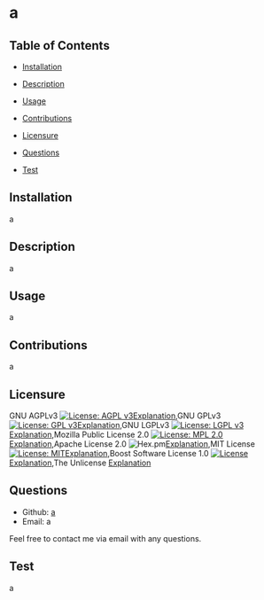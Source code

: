 
# a

## Table of Contents 

* [Installation](#Installation)

* [Description](#Description)

* [Usage](#Usage)

* [Contributions](#Contributions)

* [Licensure](#Licensure)

* [Questions](#Questions)

* [Test](#Test)


## Installation 

a
    
## Description 

a
    
## Usage

a

## Contributions

a

## Licensure 

GNU AGPLv3 [![License: AGPL v3](https://img.shields.io/badge/License-AGPL%20v3-blue.svg)](http://www.gnu.org/licenses/agpl-3.0)[Explanation](https://choosealicense.com/licenses/agpl-3.0/),GNU GPLv3 [![License: GPL v3](https://img.shields.io/badge/License-GPL%20v3-blue.svg)](http://www.gnu.org/licenses/gpl-3.0)[Explanation](https://choosealicense.com/licenses/gpl-3.0/),GNU LGPLv3 [![License: LGPL v3](https://img.shields.io/badge/License-LGPL%20v3-blue.svg)](http://www.gnu.org/licenses/lgpl-3.0)[Explanation](https://choosealicense.com/licenses/lgpl-3.0/),Mozilla Public License 2.0 [![License: MPL 2.0](https://img.shields.io/badge/License-MPL%202.0-brightgreen.svg)](https://opensource.org/licenses/MPL-2.0)[Explanation](https://choosealicense.com/licenses/mpl-2.0/),Apache License 2.0 ![Hex.pm](https://img.shields.io/hexpm/l/plug)[Explanation](https://choosealicense.com/licenses/apache-2.0/),MIT License [![License: MIT](https://img.shields.io/badge/License-MIT-yellow.svg)](https://opensource.org/licenses/MIT)[Explanation](https://choosealicense.com/licenses/mit/),Boost Software License 1.0 [![License](https://img.shields.io/badge/License-Boost%201.0-lightblue.svg)](https://www.boost.org/LICENSE_1_0.txt)[Explanation](https://choosealicense.com/licenses/bsl-1.0/),The Unlicense [Explanation](https://choosealicense.com/licenses/unlicense/)

## Questions 

* Github: [a](https://github.com/a)
* Email: a

Feel free to contact me via email with any questions.

## Test

a

